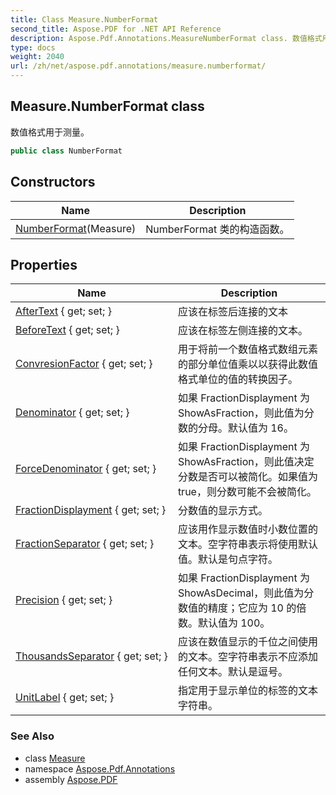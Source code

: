 ```yaml
---
title: Class Measure.NumberFormat
second_title: Aspose.PDF for .NET API Reference
description: Aspose.Pdf.Annotations.MeasureNumberFormat class. 数值格式用于测量
type: docs
weight: 2040
url: /zh/net/aspose.pdf.annotations/measure.numberformat/
---
```

## Measure.NumberFormat class

数值格式用于测量。

```csharp
public class NumberFormat
```

## Constructors

| Name | Description |
| --- | --- |
| [NumberFormat](../../aspose.pdf.annotations/measure.numberformat/.ctor)(Measure) | NumberFormat 类的构造函数。 |

## Properties

| Name | Description |
| --- | --- |
| [AfterText](../../aspose.pdf.annotations/measure.numberformat/aftertext) { get; set; } | 应该在标签后连接的文本 |
| [BeforeText](../../aspose.pdf.annotations/measure.numberformat/beforetext) { get; set; } | 应该在标签左侧连接的文本。 |
| [ConvresionFactor](../../aspose.pdf.annotations/measure.numberformat/convresionfactor) { get; set; } | 用于将前一个数值格式数组元素的部分单位值乘以以获得此数值格式单位的值的转换因子。 |
| [Denominator](../../aspose.pdf.annotations/measure.numberformat/denominator) { get; set; } | 如果 FractionDisplayment 为 ShowAsFraction，则此值为分数的分母。默认值为 16。 |
| [ForceDenominator](../../aspose.pdf.annotations/measure.numberformat/forcedenominator) { get; set; } | 如果 FractionDisplayment 为 ShowAsFraction，则此值决定分数是否可以被简化。如果值为 true，则分数可能不会被简化。 |
| [FractionDisplayment](../../aspose.pdf.annotations/measure.numberformat/fractiondisplayment) { get; set; } | 分数值的显示方式。 |
| [FractionSeparator](../../aspose.pdf.annotations/measure.numberformat/fractionseparator) { get; set; } | 应该用作显示数值时小数位置的文本。空字符串表示将使用默认值。默认是句点字符。 |
| [Precision](../../aspose.pdf.annotations/measure.numberformat/precision) { get; set; } | 如果 FractionDisplayment 为 ShowAsDecimal，则此值为分数值的精度；它应为 10 的倍数。默认值为 100。 |
| [ThousandsSeparator](../../aspose.pdf.annotations/measure.numberformat/thousandsseparator) { get; set; } | 应该在数值显示的千位之间使用的文本。空字符串表示不应添加任何文本。默认是逗号。 |
| [UnitLabel](../../aspose.pdf.annotations/measure.numberformat/unitlabel) { get; set; } | 指定用于显示单位的标签的文本字符串。 |

### See Also

* class [Measure](../measure/)
* namespace [Aspose.Pdf.Annotations](../../aspose.pdf.annotations/)
* assembly [Aspose.PDF](../../)